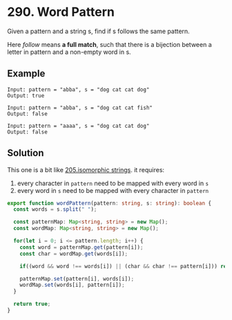# 290. Word Pattern

Given a pattern and a string s, find if s follows the same pattern.

Here *follow* means **a full match**,
such that there is a bijection between a letter in pattern and a non-empty word in s.



## Example

```
Input: pattern = "abba", s = "dog cat cat dog"
Output: true
```

```
Input: pattern = "abba", s = "dog cat cat fish"
Output: false
```

```
Input: pattern = "aaaa", s = "dog cat cat dog"
Output: false
```

## Solution

This one is a bit like [205.isomorphic strings](../205-isomorphic-strings/README.md). it requires:
1. every character in `pattern` need to be mapped with every word in `s` 
2. every word in `s` need to be mapped with every character in `pattern` 

```ts
export function wordPattern(pattern: string, s: string): boolean {
  const words = s.split(" ");

  const patternMap: Map<string, string> = new Map();
  const wordMap: Map<string, string> = new Map();

  for(let i = 0; i <= pattern.length; i++) {
    const word = patternMap.get(pattern[i]);
    const char = wordMap.get(words[i]);

    if((word && word !== words[i]) || (char && char !== pattern[i])) return false;

    patternMap.set(pattern[i], words[i]);
    wordMap.set(words[i], pattern[i]);
  }

  return true;
}
```

